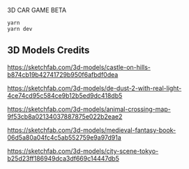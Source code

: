 3D CAR GAME BETA



```
yarn
yarn dev
```

## 3D Models Credits
https://sketchfab.com/3d-models/castle-on-hills-b874cb19b42741729b950f6afbdf0dea

https://sketchfab.com/3d-models/de-dust-2-with-real-light-4ce74cd95c584ce9b12b5ed9dc418db5

https://sketchfab.com/3d-models/animal-crossing-map-9f53cb8a02134037887875e022b2eae2

https://sketchfab.com/3d-models/medieval-fantasy-book-06d5a80a04fc4c5ab552759e9a97d91a

https://sketchfab.com/3d-models/city-scene-tokyo-b25d23ff186949dca3df669c14447db5


